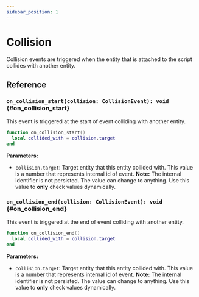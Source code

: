 ```yaml
---
sidebar_position: 1
---
```


# Collision

Collision events are triggered when the entity that is attached to the script collides with another entity.

## Reference

### `on_collision_start(collision: CollisionEvent): void` {#on_collision_start}

This event is triggered at the start of event colliding with another entity.

```lua
function on_collision_start()
  local collided_with = collision.target
end
```

**Parameters:**

- `collision.target`: Target entity that this entity collided with. This value is a number that represents internal id of event. **Note:** The internal identifier is not persisted. The value can change to anything. Use this value to **only** check values dynamically.

### `on_collision_end(collision: CollisionEvent): void` {#on_collision_end}

This event is triggered at the end of event colliding with another entity.

```lua
function on_collision_end()
  local collided_with = collision.target
end
```

**Parameters:**

- `collision.target`: Target entity that this entity collided with. This value is a number that represents internal id of event. **Note:** The internal identifier is not persisted. The value can change to anything. Use this value to **only** check values dynamically.
